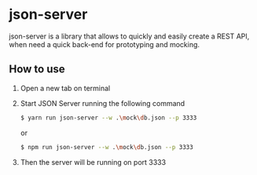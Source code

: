 # json-server

json-server is a library that allows to quickly and easily create a REST API, when need a quick back-end for prototyping and mocking.

## How to use

1. Open a new tab on terminal
2. Start JSON Server running the following command

   ```bash
   $ yarn run json-server --w .\mock\db.json --p 3333
   ```
   or
   ```bash
   $ npm run json-server --w .\mock\db.json --p 3333
   ```
3. Then the server will be running on port 3333

